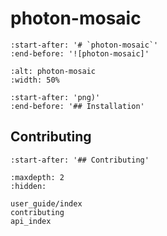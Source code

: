# photon-mosaic

```{include} ../../README.md
:start-after: '# `photon-mosaic`'
:end-before: '![photon-mosaic]'
```

```{figure} _static/photon-mosaic.png
:alt: photon-mosaic
:width: 50%
```

```{include} ../../README.md
:start-after: 'png)'
:end-before: '## Installation'
```

## Contributing
```{include} ../../README.md
:start-after: '## Contributing'
```

```{toctree}
:maxdepth: 2
:hidden:

user_guide/index
contributing
api_index
```
